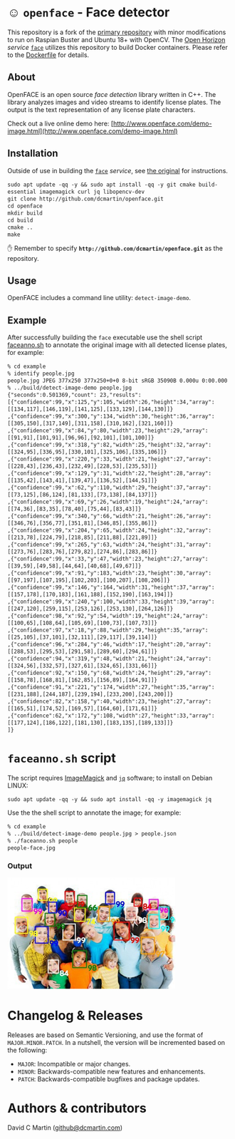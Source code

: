 # &#9786; `openface` - Face detector
This repository is a fork of the [primary repository](https://github.com/ShiqiYu/libfacedetection) with minor modifications to run on Raspian Buster and Ubuntu 18+ with OpenCV. The [Open Horizon](http://github.com/dcmartin/open-horizon) _service_ [`face`](http://github.com/dcmartin/open-horizon/tree/master/face/README.md)  utilizes this repository to build Docker containers.  Please refer to the [Dockerfile](http://github.com/dcmartin/open-horizon/tree/master/face/Dockerfile) for details.

## About
OpenFACE is an open source *face detection* library written in C++.  The library analyzes images and video streams to identify license plates.  The output is the text representation of any license plate characters.

Check out a live online demo here: [http://www.openface.com/demo-image.html](http://www.openface.com/demo-image.html)

## Installation
Outside of use in building the [`face`](http://github.com/dcmartin/open-horizon/tree/master/face/README.md) _service_, see [the original](https://github.com/ShiqiYu/libfacedetection/blob/master/README.md) for instructions.

```
sudo apt update -qq -y && sudo apt install -qq -y git cmake build-essential imagemagick curl jq libopencv-dev
git clone http://github.com/dcmartin/openface.git
cd openface
mkdir build
cd build
cmake ..
make
```

&#9995; Remember to specify **`http://github.com/dcmartin/openface.git`** as the repository.

## Usage
OpenFACE includes a command line utility: `detect-image-demo`. 

## Example
After successfully building the `face` executable  use the shell script [faceanno.sh](example/faceanno.sh) to annotate the original image with all detected license plates, for example:

```
% cd example
% identify people.jpg 
people.jpg JPEG 377x250 377x250+0+0 8-bit sRGB 35090B 0.000u 0:00.000
% ../build/detect-image-demo people.jpg 
{"seconds":0.501369,"count": 23,"results":[{"confidence":99,"x":125,"y":105,"width":26,"height":34,"array":[[134,117],[146,119],[141,125],[133,129],[144,130]]}
,{"confidence":99,"x":300,"y":134,"width":30,"height":36,"array":[[305,150],[317,149],[311,158],[310,162],[321,160]]}
,{"confidence":99,"x":84,"y":80,"width":23,"height":29,"array":[[91,91],[101,91],[96,96],[92,101],[101,100]]}
,{"confidence":99,"x":318,"y":82,"width":25,"height":32,"array":[[324,95],[336,95],[330,101],[325,106],[335,106]]}
,{"confidence":99,"x":220,"y":33,"width":21,"height":27,"array":[[228,43],[236,43],[232,49],[228,53],[235,53]]}
,{"confidence":99,"x":129,"y":31,"width":22,"height":28,"array":[[135,42],[143,41],[139,47],[136,52],[144,51]]}
,{"confidence":99,"x":62,"y":110,"width":29,"height":37,"array":[[73,125],[86,124],[81,133],[73,138],[84,137]]}
,{"confidence":99,"x":69,"y":26,"width":19,"height":24,"array":[[74,36],[83,35],[78,40],[75,44],[83,43]]}
,{"confidence":99,"x":340,"y":66,"width":21,"height":26,"array":[[346,76],[356,77],[351,81],[346,85],[355,86]]}
,{"confidence":99,"x":204,"y":65,"width":24,"height":32,"array":[[213,78],[224,79],[218,85],[211,88],[221,89]]}
,{"confidence":99,"x":265,"y":63,"width":24,"height":31,"array":[[273,76],[283,76],[279,82],[274,86],[283,86]]}
,{"confidence":99,"x":33,"y":47,"width":23,"height":27,"array":[[39,59],[49,58],[44,64],[40,68],[49,67]]}
,{"confidence":99,"x":91,"y":183,"width":23,"height":30,"array":[[97,197],[107,195],[102,203],[100,207],[108,206]]}
,{"confidence":99,"x":146,"y":164,"width":31,"height":37,"array":[[157,178],[170,183],[161,188],[152,190],[163,194]]}
,{"confidence":99,"x":240,"y":100,"width":33,"height":39,"array":[[247,120],[259,115],[253,126],[253,130],[264,126]]}
,{"confidence":98,"x":92,"y":54,"width":19,"height":24,"array":[[100,65],[108,64],[105,69],[100,73],[107,73]]}
,{"confidence":97,"x":18,"y":88,"width":29,"height":35,"array":[[25,105],[37,101],[32,111],[29,117],[39,114]]}
,{"confidence":96,"x":284,"y":46,"width":17,"height":20,"array":[[288,53],[295,53],[291,58],[289,60],[294,61]]}
,{"confidence":94,"x":319,"y":48,"width":21,"height":24,"array":[[324,56],[332,57],[327,61],[324,65],[331,66]]}
,{"confidence":92,"x":150,"y":68,"width":24,"height":29,"array":[[158,78],[168,81],[162,85],[156,89],[164,91]]}
,{"confidence":91,"x":221,"y":174,"width":27,"height":35,"array":[[231,188],[244,187],[239,194],[233,200],[243,200]]}
,{"confidence":82,"x":158,"y":40,"width":23,"height":27,"array":[[165,51],[174,52],[169,57],[164,60],[171,61]]}
,{"confidence":62,"x":172,"y":108,"width":27,"height":33,"array":[[177,124],[186,122],[181,130],[183,135],[189,133]]}
]}
```

# `faceanno.sh` script

The script requires [ImageMagick](https://imagemagick.org/index.php) and [`jq`](https://stedolan.github.io/jq/) software; to install on Debian LINUX: 

```
sudo apt update -qq -y && sudo apt install -qq -y imagemagick jq
```

Use the the shell script to annotate the image; for example:

```
% cd example
% ../build/detect-image-demo people.jpg > people.json
% ./faceanno.sh people
people-face.jpg
```


### Output
![](example/people-face.jpg?raw=true "EA7THE")

# Changelog & Releases

Releases are based on Semantic Versioning, and use the format
of ``MAJOR.MINOR.PATCH``. In a nutshell, the version will be incremented
based on the following:

- ``MAJOR``: Incompatible or major changes.
- ``MINOR``: Backwards-compatible new features and enhancements.
- ``PATCH``: Backwards-compatible bugfixes and package updates.

# Authors & contributors

David C Martin (github@dcmartin.com)
